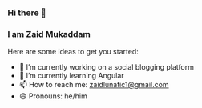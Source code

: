 ### Hi there 👋
### I am Zaid Mukaddam
Here are some ideas to get you started:

- 🔭 I’m currently working on a social blogging platform
- 🌱 I’m currently learning Angular
- 📫 How to reach me: zaidlunatic1@gmail.com
- 😄 Pronouns: he/him
